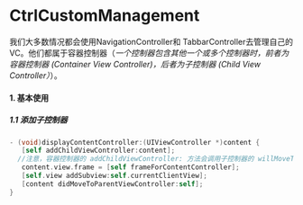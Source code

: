 # CtrlCustomManagement

我们大多数情况都会使用NavigationController和 TabbarController去管理自己的VC。他们都属于容器控制器（*一个控制器包含其他一个或多个控制器时，前者为容器控制器 (Container View Controller)，后者为子控制器 (Child View Controller）*）。

#### 1. 基本使用

##### 1.1 添加子控制器

```objective-c
- (void)displayContentController:(UIViewController *)content {
   [self addChildViewController:content];
  //注意，容器控制器的 addChildViewController: 方法会调用子控制器的 willMoveToParentViewController: 方法，因此不需要写子控制器的 willMoveToParentViewController: 方法。
   content.view.frame = [self frameForContentController];
   [self.view addSubview:self.currentClientView];
   [content didMoveToParentViewController:self];
}
```
